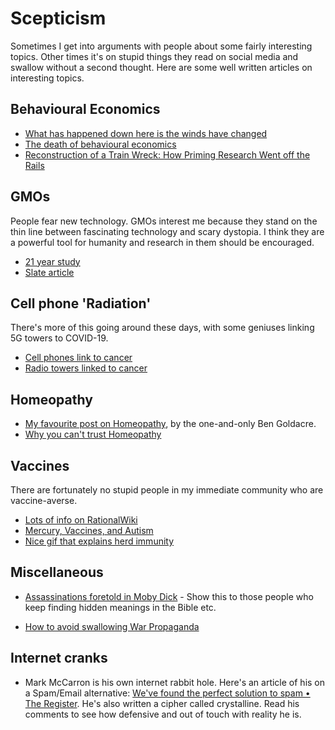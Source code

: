 # Scepticism

Sometimes I get into arguments with people about some fairly interesting topics. Other times it's on stupid things they read on social media and swallow without a second thought. Here are some well written articles on interesting topics.

## Behavioural Economics

- [What has happened down here is the winds have changed](https://statmodeling.stat.columbia.edu/2016/09/21/what-has-happened-down-here-is-the-winds-have-changed/)
- [The death of behavioural economics](https://www.thebehavioralscientist.com/articles/the-death-of-behavioral-economics)
- [Reconstruction of a Train Wreck: How Priming Research Went off the Rails](https://replicationindex.com/2017/02/02/reconstruction-of-a-train-wreck-how-priming-research-went-of-the-rails/)

## GMOs

People fear new technology. GMOs interest me because they stand on the thin line between fascinating technology and scary dystopia. I think they are a powerful tool for humanity and research in them should be encouraged.

- [21 year study](https://geneticliteracyproject.org/2018/02/19/gmo-corns-yield-human-health-benefits-vindicated-21-years-studies)
- [Slate article](http://www.slate.com/articles/health_and_science/science/2015/07/are_gmos_safe_yes_the_case_against_them_is_full_of_fraud_lies_and_errors.html)

## Cell phone 'Radiation'

There's more of this going around these days, with some geniuses linking 5G towers to COVID-19.

- [Cell phones link to cancer](https://arstechnica.com/science/2017/12/california-heres-how-to-handle-unfounded-fears-of-cell-phone-cancer)
- [Radio towers linked to cancer](http://www.dailytech.com/Radio+Tower+Fearing+Residents+Get+Punked+Vow+to+Continue+Their+Battle/article17418.htm)
  
## Homeopathy

- [My favourite post on Homeopathy](http://www.badscience.net/2007/11/a-kind-of-magic), by the one-and-only Ben Goldacre.
- [Why you can't trust Homeopathy](http://www.1023.org.uk/why-you-cant-trust-homeopathy.php)

## Vaccines

There are fortunately no stupid people in my immediate community who are vaccine-averse.

- [Lots of info on RationalWiki](https://rationalwiki.org/wiki/Anti-vaccination_movement)
- [Mercury, Vaccines, and Autism](https://www.ncbi.nlm.nih.gov/pmc/articles/PMC2376879/)
- [Nice gif that explains herd immunity](http://i.imgur.com/J7LANQ4.gifv)

## Miscellaneous

- [Assassinations foretold in Moby Dick](http://users.cecs.anu.edu.au/~bdm/dilugim/moby.html) - Show this to those people who keep finding hidden meanings in the Bible etc.

- [How to avoid swallowing War Propaganda](https://www.currentaffairs.org/2020/01/how-to-avoid-swallowing-war-propaganda)

## Internet cranks

- Mark McCarron is his own internet rabbit hole. Here's an article of his on a Spam/Email alternative: [We've found the perfect solution to spam • The Register](https://www.theregister.co.uk/2003/07/09/weve_found_the_perfect_solution/). He's also written a cipher called crystalline. Read his comments to see how defensive and out of touch with reality he is.

